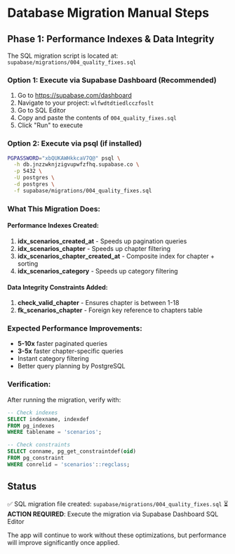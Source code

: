 # Database Migration Manual Steps

## Phase 1: Performance Indexes & Data Integrity

The SQL migration script is located at: `supabase/migrations/004_quality_fixes.sql`

### Option 1: Execute via Supabase Dashboard (Recommended)

1. Go to https://supabase.com/dashboard
2. Navigate to your project: `wlfwdtdtiedlcczfoslt`
3. Go to SQL Editor
4. Copy and paste the contents of `004_quality_fixes.sql`
5. Click "Run" to execute

### Option 2: Execute via psql (if installed)

```bash
PGPASSWORD="xbQUKAWHkkcaV7Q@" psql \
  -h db.jnzzwknjzigvupwfzfhq.supabase.co \
  -p 5432 \
  -U postgres \
  -d postgres \
  -f supabase/migrations/004_quality_fixes.sql
```

### What This Migration Does:

#### Performance Indexes Created:
1. **idx_scenarios_created_at** - Speeds up pagination queries
2. **idx_scenarios_chapter** - Speeds up chapter filtering
3. **idx_scenarios_chapter_created_at** - Composite index for chapter + sorting
4. **idx_scenarios_category** - Speeds up category filtering

#### Data Integrity Constraints Added:
1. **check_valid_chapter** - Ensures chapter is between 1-18
2. **fk_scenarios_chapter** - Foreign key reference to chapters table

### Expected Performance Improvements:
- **5-10x** faster paginated queries
- **3-5x** faster chapter-specific queries
- Instant category filtering
- Better query planning by PostgreSQL

### Verification:

After running the migration, verify with:

```sql
-- Check indexes
SELECT indexname, indexdef
FROM pg_indexes
WHERE tablename = 'scenarios';

-- Check constraints
SELECT conname, pg_get_constraintdef(oid)
FROM pg_constraint
WHERE conrelid = 'scenarios'::regclass;
```

## Status

✅ SQL migration file created: `supabase/migrations/004_quality_fixes.sql`
⏳ **ACTION REQUIRED**: Execute the migration via Supabase Dashboard SQL Editor

The app will continue to work without these optimizations, but performance will improve significantly once applied.
